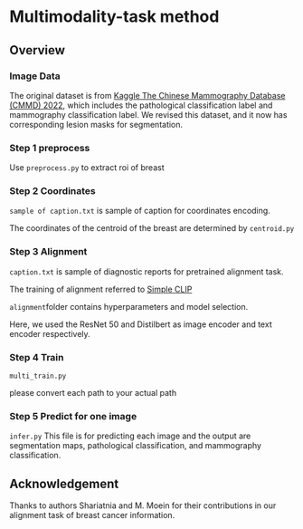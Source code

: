 # Multimodality-task method
## Overview

### Image Data
The original dataset is from [Kaggle The Chinese Mammography Database (CMMD) 2022](https://www.kaggle.com/datasets/tommyngx/cmmd2022), which includes the pathological classification label and mammography classification label. 
We revised this dataset, and it now has corresponding lesion masks for segmentation.
### Step 1 preprocess
Use ```preprocess.py``` to extract roi of breast
### Step 2 Coordinates

```sample of caption.txt``` is sample of caption for coordinates encoding.

The coordinates of the centroid of the breast are determined by ```centroid.py```

### Step 3 Alignment

```caption.txt``` is sample of diagnostic reports for pretrained alignment task.

The training of alignment referred to [Simple CLIP](https://github.com/moein-shariatnia/OpenAI-CLIP?tab=readme-ov-file)

```alignment```folder contains hyperparameters and model selection.

Here, we used the ResNet 50 and Distilbert as image encoder and text encoder respectively.


### Step 4 Train

```multi_train.py```

please convert each path to your actual path

### Step 5 Predict for one image
```infer.py```
This file is for predicting each image and the output are segmentation maps, pathological classification, and mammography classification.

## Acknowledgement

Thanks to authors Shariatnia and M. Moein for their contributions in our alignment task of breast cancer information.
